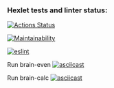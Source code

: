 ### Hexlet tests and linter status:
[![Actions Status](https://github.com/Antoxa63/frontend-project-lvl1/workflows/hexlet-check/badge.svg)](https://github.com/Antoxa63/frontend-project-lvl1/actions)

[![Maintainability](https://api.codeclimate.com/v1/badges/a99a88d28ad37a79dbf6/maintainability)](https://codeclimate.com/github/Antoxa63/frontend-project-lvl1/maintainability)

[![eslint](https://github.com/Antoxa63/frontend-project-lvl1/actions/workflows/main.yml/badge.svg)](https://github.com/Antoxa63/frontend-project-lvl1/actions/workflows/main.yml)

Run brain-even
[![asciicast](https://asciinema.org/a/Qw0Jr1gvPSI4cTRzK7jiZVIUZ.svg)](https://asciinema.org/a/Qw0Jr1gvPSI4cTRzK7jiZVIUZ)

Run brain-calc 
[![asciicast](https://asciinema.org/a/xy6ONmC5k4yhr0nFGfoW7Ejd9.svg)](https://asciinema.org/a/xy6ONmC5k4yhr0nFGfoW7Ejd9)